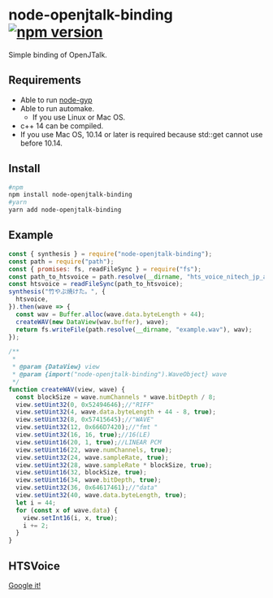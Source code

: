 # node-openjtalk-binding [![npm version](https://badge.fury.io/js/node-openjtalk-binding.svg)](https://badge.fury.io/js/node-openjtalk-binding)
Simple binding of OpenJTalk.

## Requirements
- Able to run [node-gyp](https://github.com/nodejs/node-gyp#installation)
- Able to run automake.
  - If you use Linux or Mac OS.
- c++ 14 can be compiled. 
- If you use Mac OS, 10.14 or later is required because std::get cannot use before 10.14.

## Install 
```sh
#npm
npm install node-openjtalk-binding
#yarn
yarn add node-openjtalk-binding
```

## Example

```js
const { synthesis } = require("node-openjtalk-binding");
const path = require("path");
const { promises: fs, readFileSync } = require("fs");
const path_to_htsvoice = path.resolve(__dirname, "hts_voice_nitech_jp_atr503_m001-1.05", "nitech_jp_atr503_m001.htsvoice");
const htsvoice = readFileSync(path_to_htsvoice);
synthesis("竹やぶ焼けた。", {
  htsvoice,
}).then(wave => {
  const wav = Buffer.alloc(wave.data.byteLength + 44);
  createWAV(new DataView(wav.buffer), wave);
  return fs.writeFile(path.resolve(__dirname, "example.wav"), wav);
});

/**
 * 
 * @param {DataView} view 
 * @param {import("node-openjtalk-binding").WaveObject} wave
 */
function createWAV(view, wave) {
  const blockSize = wave.numChannels * wave.bitDepth / 8;
  view.setUint32(0, 0x52494646);//"RIFF"
  view.setUint32(4, wave.data.byteLength + 44 - 8, true);
  view.setUint32(8, 0x57415645);//"WAVE"
  view.setUint32(12, 0x666D7420);//"fmt "
  view.setUint32(16, 16, true);//16(LE)
  view.setUint16(20, 1, true);//LINEAR PCM
  view.setUint16(22, wave.numChannels, true);
  view.setUint32(24, wave.sampleRate, true);
  view.setUint32(28, wave.sampleRate * blockSize, true);
  view.setUint16(32, blockSize, true);
  view.setUint16(34, wave.bitDepth, true);
  view.setUint32(36, 0x64617461);//"data"
  view.setUint32(40, wave.data.byteLength, true);
  let i = 44;
  for (const x of wave.data) {
    view.setInt16(i, x, true);
    i += 2;
  }
}
```

## HTSVoice
[Google it!](https://www.google.com/search?q=htsvoice)